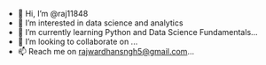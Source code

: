 - 👋 Hi, I’m @raj11848
- 👀 I’m interested in data science and analytics
- 🌱 I’m currently learning Python and Data Science Fundamentals...
- 💞️ I’m looking to collaborate on ...
- 📫 Reach me on rajwardhansngh5@gmail.com...

